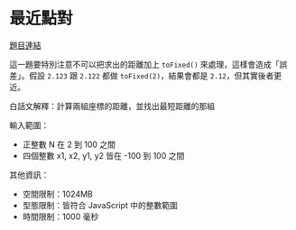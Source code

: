 # 最近點對

[題目連結](https://oj.lidemy.com/problem/1033)

這一題要特別注意不可以把求出的距離加上 `toFixed()` 來處理，這樣會造成「誤差」。假設 `2.123` 跟 `2.122` 都做 `toFixed(2)`，結果會都是 `2.12`，但其實後者更近。

白話文解釋：計算兩組座標的距離，並找出最短距離的那組

輸入範圍：
- 正整數 N 在 2 到 100 之間
- 四個整數 x1, x2, y1, y2 皆在 -100 到 100 之間 

其他資訊：
- 空間限制：1024MB
- 型態限制：皆符合 JavaScript 中的整數範圍
- 時間限制：1000 毫秒